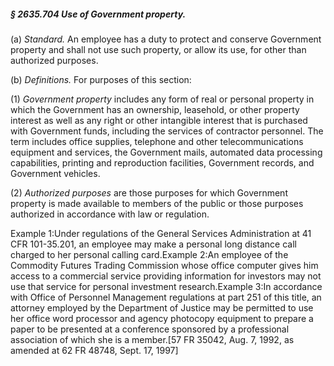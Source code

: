 ##### § 2635.704 Use of Government property. #####

(a) *Standard.* An employee has a duty to protect and conserve Government property and shall not use such property, or allow its use, for other than authorized purposes.

(b) *Definitions.* For purposes of this section:

(1) *Government property* includes any form of real or personal property in which the Government has an ownership, leasehold, or other property interest as well as any right or other intangible interest that is purchased with Government funds, including the services of contractor personnel. The term includes office supplies, telephone and other telecommunications equipment and services, the Government mails, automated data processing capabilities, printing and reproduction facilities, Government records, and Government vehicles.

(2) *Authorized purposes* are those purposes for which Government property is made available to members of the public or those purposes authorized in accordance with law or regulation.

Example 1:Under regulations of the General Services Administration at 41 CFR 101-35.201, an employee may make a personal long distance call charged to her personal calling card.Example 2:An employee of the Commodity Futures Trading Commission whose office computer gives him access to a commercial service providing information for investors may not use that service for personal investment research.Example 3:In accordance with Office of Personnel Management regulations at part 251 of this title, an attorney employed by the Department of Justice may be permitted to use her office word processor and agency photocopy equipment to prepare a paper to be presented at a conference sponsored by a professional association of which she is a member.[57 FR 35042, Aug. 7, 1992, as amended at 62 FR 48748, Sept. 17, 1997]